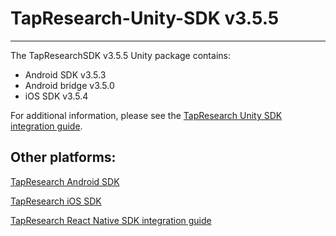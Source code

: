 # TapResearch-Unity-SDK v3.5.5
---

The TapResearchSDK v3.5.5 Unity package contains:
* Android SDK v3.5.3
* Android bridge v3.5.0
* iOS SDK v3.5.4

For additional information, please see the [TapResearch Unity SDK integration guide](https://supply-docs.tapresearch.com/docs/unity-integration).

## Other platforms:

[TapResearch Android SDK](https://supply-docs.tapresearch.com/docs/android-integration)  

[TapResearch iOS SDK](https://supply-docs.tapresearch.com/docs/ios-integration)  

[TapResearch React Native SDK integration guide](https://supply-docs.tapresearch.com/docs/react-integration)
